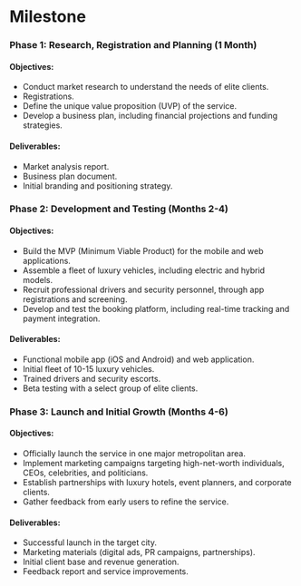 # Milestone

### **Phase 1: Research, Registration and Planning (1 Month)**

#### **Objectives:**

* Conduct market research to understand the needs of elite clients.
* Registrations.
* Define the unique value proposition (UVP) of the service.
* Develop a business plan, including financial projections and funding strategies.

#### **Deliverables:**

* Market analysis report.
* Business plan document.
* Initial branding and positioning strategy.

### **Phase 2: Development and Testing (Months 2-4)**

#### **Objectives:**

* Build the MVP (Minimum Viable Product) for the mobile and web applications.
* Assemble a fleet of luxury vehicles, including electric and hybrid models.
* Recruit professional drivers and security personnel, through app registrations and screening.
* Develop and test the booking platform, including real-time tracking and payment integration.

#### **Deliverables:**

* Functional mobile app (iOS and Android) and web application.
* Initial fleet of 10-15 luxury vehicles.
* Trained drivers and security escorts.
* Beta testing with a select group of elite clients.

### **Phase 3: Launch and Initial Growth (Months 4-6)**

#### **Objectives:**

* Officially launch the service in one major metropolitan area.
* Implement marketing campaigns targeting high-net-worth individuals, CEOs, celebrities, and politicians.
* Establish partnerships with luxury hotels, event planners, and corporate clients.
* Gather feedback from early users to refine the service.

#### **Deliverables:**

* Successful launch in the target city.
* Marketing materials (digital ads, PR campaigns, partnerships).
* Initial client base and revenue generation.
* Feedback report and service improvements.
